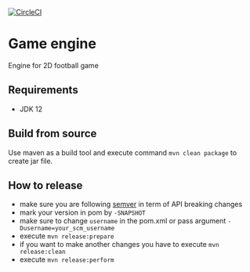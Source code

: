 [![CircleCI](https://circleci.com/gh/lipinskipawel/game-engine.svg?style=svg)](https://circleci.com/gh/lipinskipawel/game-engine)

# Game engine
Engine for 2D football game

## Requirements
 - JDK 12
 
## Build from source
Use maven as a build tool and execute command `mvn clean package` to create jar file.

## How to release
 - make sure you are following [semver](https://semver.org) in term of API breaking changes
 - mark your version in pom by `-SNAPSHOT`
 - make sure to change `username` in the pom.xml or pass argument `-Dusername=your_scm_username`
 - execute `mvn release:prepare`
 - if you want to make another changes you have to execute `mvn release:clean`
 - execute `mvn release:perform`
 
 
